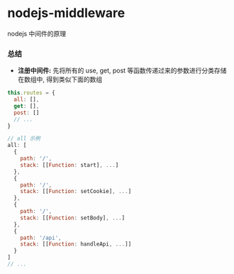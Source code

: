 # nodejs-middleware
nodejs 中间件的原理

### 总结

 - **注册中间件:** 先将所有的 use, get, post 等函数传递过来的参数进行分类存储在数组中, 得到类似下面的数组

```js
this.routes = {
  all: [],
  get: [],
  post: []
  // ...
}

// all 示例
all: [
  {
    path: '/',
    stack: [[Function: start], ...]
  },
  {
    path: '/',
    stack: [[Function: setCookie], ...]
  },
  {
    path: '/',
    stack: [[Function: setBody], ...]
  },
  {
    path: '/api',
    stack: [[Function: handleApi, ...]]
  }
]
// ...
```